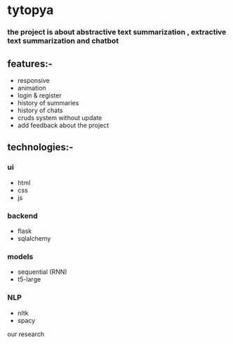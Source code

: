 # tytopya
### the project is about abstractive text summarization , extractive text summarization and chatbot 
## features:-
* responsive
* animation
* login & register
* history of summaries
* history of chats
* cruds system without update
* add feedback about the project

## technologies:-
### ui
* html
* css
* js
### backend
* flask
* sqlalchemy
### models
* sequential (RNN)
* t5-large
### NLP
* nltk
* spacy

<a herf="https://drive.google.com/file/d/1ITdAK8VfUG73gKDb3NsjtkKbkFqShuMP/view">our research</a>
